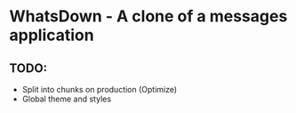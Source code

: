 # WhatsDown - A clone of a messages application

## TODO:

- Split into chunks on production (Optimize)
- Global theme and styles
